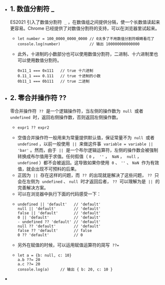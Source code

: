 - ## 1. 数值分割符 _
  
  ES2021 引入了数值分割符  `_` ，在数值组之间提供分隔，使一个长数值读起来更容易。Chrome 已经提供了对数值分割符的支持，可以在浏览器里试起来。
	- ```
	  let number = 100_0000_0000_0000 // 0太多了不用数值分割符眼睛看花了
	  console.log(number)             // 输出 100000000000000
	  ```
	- 此外，十进制的小数部分也可以使用数值分割符，二进制、十六进制里也可以使用数值分割符。
	  ```
	  0x11_1 === 0x111   // true 十六进制
	  0.11_1 === 0.111   // true 十进制的小数
	  0b11_1 === 0b111   // true 二进制
	  ```
- ## 2. 零合并操作符 ??
  
  零合并操作符  `??`  是一个逻辑操作符，当左侧的操作数为  `null`  或者  `undefined`  时，返回右侧操作数，否则返回左侧操作数。
	- ```
	  expr1 ?? expr2
	  ```
	- 空值合并操作符一般用来为常量提供默认值，保证常量不为  `null`  或者  `undefined` ，以前一般使用  `||`  来做这件事  `variable = variable || 'bar'` 。然而，由于  `||`  是一个布尔逻辑运算符，左侧的操作数会被强制转换成布尔值用于求值。任何假值（ `0` ，  `''` ，  `NaN` ，  `null` ，  `undefined` ）都不会被返回。这导致如果你使用  `0` 、 `''` 、 `NaN`  作为有效值，就会出现不可预料的后果。
	- 正因为  `||`  存在这样的问题，而  `??`  的出现就是解决了这些问题， `??`  只会在左侧为  `undefined` 、 `null`  时才返回后者， `??`  可以理解为是  `||`  的完善解决方案。
	- 可以在浏览器中执行下面的代码感受一下：
	- ```
	  undefined || 'default'   // 'default'
	  null || 'default'        // 'default'
	  false || 'default'       // 'default'
	  0 || 'default'           // 'default'
	  - undefined ?? 'default' // 'default'
	  null ?? 'default'        // 'default'
	  false ?? 'default'       // false
	  0 ?? 'default'           // 0
	  ```
	- 另外在赋值的时候，可以运用赋值运算符的简写  `??=`
	- ```
	  let a = {b: null, c: 10}
	  a.b ??= 20
	  a.c ??= 20
	  console.log(a)     // 输出 { b: 20, c: 10 }
	  ```
-